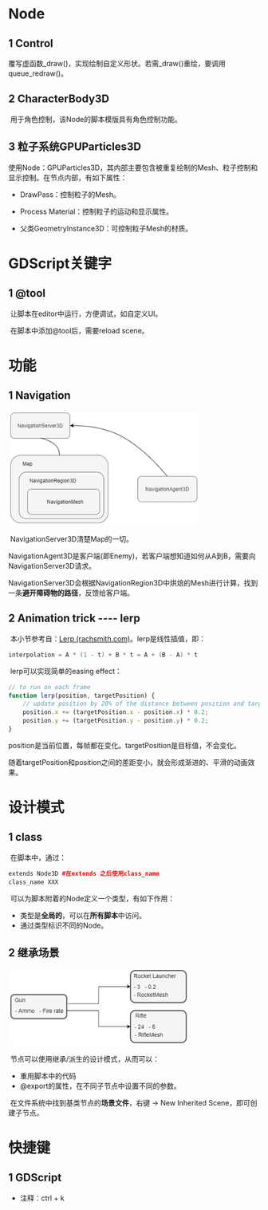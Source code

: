 # Node

## 1 Control

​	覆写虚函数\_draw()，实现绘制自定义形状。若需\_draw()重绘，要调用queue_redraw()。

## 2 CharacterBody3D

​	用于角色控制，该Node的脚本模版具有角色控制功能。

## 3 粒子系统GPUParticles3D

​	使用Node：GPUParticles3D，其内部主要包含被重复绘制的Mesh、粒子控制和显示控制。在节点内部，有如下属性：

- DrawPass：控制粒子的Mesh。

- Process Material：控制粒子的运动和显示属性。
- 父类GeometryInstance3D：可控制粒子Mesh的材质。

# GDScript关键字

## 1 @tool

​	让脚本在editor中运行，方便调试，如自定义UI。

​	在脚本中添加@tool后，需要reload scene。

# 功能

## 1 Navigation

<img src=".\pic\godot_navigation.png" alt="godot_navigation" style="zoom:85%;" />

​	NavigationServer3D清楚Map的一切。

​	NavigationAgent3D是客户端(即Enemy)，若客户端想知道如何从A到B，需要向NavigationServer3D请求。

​	NavigationServer3D会根据NavigationRegion3D中烘焙的Mesh进行计算，找到一条**避开障碍物的路径**，反馈给客户端。

## 2 Animation trick ---- lerp

​	本小节参考自：[Lerp (rachsmith.com)](https://rachsmith.com/lerp/)。lerp是线性插值，即：

```c++
interpolation = A * (1 - t) + B * t = A + (B - A) * t
```

​	lerp可以实现简单的easing effect：

```javascript
// to run on each frame
function lerp(position, targetPosition) {
    // update position by 20% of the distance between position and target position
    position.x += (targetPosition.x - position.x) * 0.2;
    position.y += (targetPosition.y - position.y) * 0.2;
}
```

​	position是当前位置，每帧都在变化。targetPosition是目标值，不会变化。

​	随着targetPosition和position之间的差距变小，就会形成渐进的、平滑的动画效果。

# 设计模式

## 1 class

​	在脚本中，通过：

```c++
extends Node3D #在extends 之后使用class_name
class_name XXX
```

​	可以为脚本附着的Node定义一个类型，有如下作用：

- 类型是**全局的**，可以在**所有脚本**中访问。
- 通过类型标识不同的Node。

## 2 继承场景

<img src=".\pic\godot_inheritance.png" alt="godot_inheritance" style="zoom:80%;" />

​	节点可以使用继承/派生的设计模式，从而可以：

- 重用脚本中的代码
- @export的属性，在不同子节点中设置不同的参数。

​	在文件系统中找到基类节点的**场景文件**，右键 -> New Inherited Scene，即可创建子节点。

# 快捷键

## 1 GDScript

- 注释：ctrl + k
